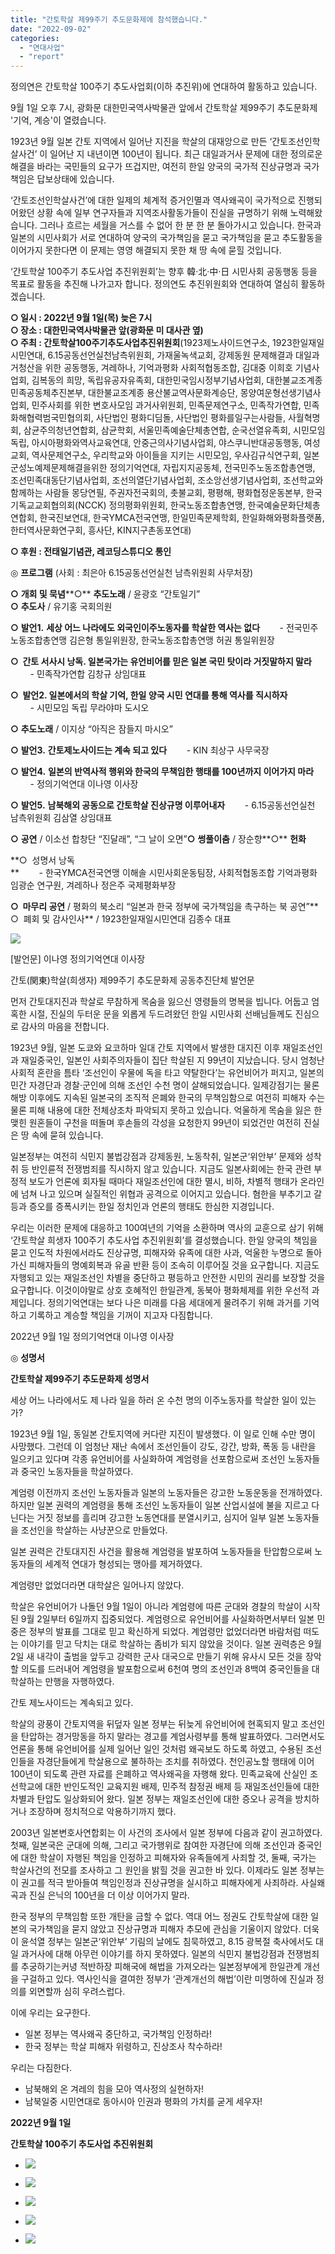 ```yaml
---
title: "간토학살 제99주기 추도문화제에 참석했습니다."
date: "2022-09-02"
categories: 
  - "연대사업"
  - "report"
---
```


정의연은 간토학살 100주기 추도사업회(이하 추진위)에 연대하여 활동하고 있습니다.

9월 1일 오후 7시, 광화문 대한민국역사박물관 앞에서 간토학살 제99주기 추도문화제 '기억, 계승'이 열렸습니다.

1923년 9월 일본 간토 지역에서 일어난 지진을 학살의 대재앙으로 만든 ‘간토조선인학살사건’ 이 일어난 지 내년이면 100년이 됩니다. 최근 대일과거사 문제에 대한 정의로운 해결을 바라는 국민들의 요구가 뜨겁지만, 여전히 한일 양국의 국가적 진상규명과 국가책임은 답보상태에 있습니다.

‘간토조선인학살사건’에 대한 일제의 체계적 증거인멸과 역사왜곡이 국가적으로 진행되어왔던 상황 속에 일부 연구자들과 지역조사활동가들이 진실을 규명하기 위해 노력해왔습니다. 그러나 흐르는 세월을 거스를 수 없어 한 분 한 분 돌아가시고 있습니다. 한국과 일본의 시민사회가 서로 연대하여 양국의 국가책임을 묻고 국가책임을 묻고 추도활동을 이어가지 못한다면 이 문제는 영영 해결되지 못한 채 땅 속에 묻힐 것입니다.

‘간토학살 100주기 추도사업 추진위원회’는 향후 韓·北·中·日 시민사회 공동행동 등을 목표로 활동을 추진해 나가고자 합니다. 정의연도 추진위원회와 연대하여 열심히 활동하겠습니다.

**○ 일시 : 2022년 9월 1일(목) 늦은 7시**  
**○ 장소 : 대한민국역사박물관 앞(광화문 미 대사관 옆)  
○ 주최 : 간토학살100주기추도사업추진위원회**(1923제노사이드연구소, 1923한일재일시민연대, 6.15공동선언실천남측위원회, 가재울녹색교회, 강제동원 문제해결과 대일과거청산을 위한 공동행동, 겨레하나, 기억과평화 사회적협동조합, 김대중 이희호 기념사업회, 김복동의 희망, 독립유공자유족회, 대한민국임시정부기념사업회, 대한불교조계종 민족공동체추진본부, 대한불교조계종 용산불교역사문화계승단, 몽양여운형선생기념사업회, 민주사회를 위한 변호사모임 과거사위원회, 민족문제연구소, 민족작가연합, 민족화해협력범국민협의회, 사단법인 평화디딤돌, 사단법인 평화를일구는사람들, 사월혁명회, 삼균주의청년연합회, 삼균학회, 서울민족예술단체총연합, 순국선열유족회, 시민모임 독립, 아시아평화와역사교육연대, 안중근의사기념사업회, 야스쿠니반대공동행동, 여성교회, 역사문제연구소, 우리학교와 아이들을 지키는 시민모임, 우사김규식연구회, 일본군성노예제문제해결을위한 정의기억연대, 자립지지공동체, 전국민주노동조합총연맹, 조선민족대동단기념사업회, 조선의열단기념사업회, 조소앙선생기념사업회, 조선학교와 함께하는 사람들 몽당연필, 주권자전국회의, 촛불교회, 평평해, 평화협정운동본부, 한국기독교교회협의회(NCCK) 정의평화위원회, 한국노동조합총연맹, 한국예술문화단체총연합회, 한국진보연대, 한국YMCA전국연맹, 한일민족문제학회, 한일화해와평화플랫폼, 한터역사문화연구회, 흥사단, KIN지구촌동포연대)

**○ 후원 : 전태일기념관, 레코딩스튜디오 통인**

◎ **프로그램** (사회 : 최은아 6.15공동선언실천 남측위원회 사무처장)

**○** **개회 및 묵념****○** **추도노래** / 윤광호 “간토일기”  
**○** **추도사** / 유기홍 국회의원

**○** **발언1.** **세상 어느 나라에도 외국인이주노동자를 학살한 역사는 없다**        - 전국민주노동조합총연맹 김은형 통일위원장, 한국노동조합총연맹 허권 통일위원장

**○  간토 서사시 낭독. 일본국가는 유언비어를 믿은 일본 국민 탓이라 거짓말하지 말라**  
        - 민족작가연합 김창규 상임대표

**○  발언2. 일본에서의 학살 기억, 한일 양국 시민 연대를 통해 역사를 직시하자**  
        - 시민모임 독립 무라야마 도시오

**○** **추도노래** / 이지상 “아직은 잠들지 마시오”

**○** **발언3.** **간토제노사이드는 계속 되고 있다**        - KIN 최상구 사무국장

**○** **발언4.** **일본의 반역사적 행위와 한국의 무책임한 행태를 100년까지 이어가지 마라**  
        - 정의기억연대 이나영 이사장

**○** **발언5.** **남북해외 공동으로 간토학살 진상규명 이루어내자**        - 6.15공동선언실천 남측위원회 김삼열 상임대표

**○** **공연** / 이소선 합창단 “진달래”, “그 날이 오면”**○** **썽풀이춤** / 장순향**○** **헌화**

**○  성명서 낭독  
**        - 한국YMCA전국연맹 이해솔 시민사회운동팀장, 사회적협동조합 기억과평화 임광순 연구원, 겨레하나 정은주 국제평화부장

**○  마무리 공연** / 평화의 북소리 “일본과 한국 정부에 국가책임을 촉구하는 북 공연”**  
○  폐회 및 감사인사** / 1923한일재일시민연대 김종수 대표

![](https://lh4.googleusercontent.com/KQRKD1gec3Vuej0WwJySDrfPXiOTYd_BtOEpvnkBV0cA0KnnCjj45SnY8Vxly88HOeQ3aR6Vcuk7UtotnuwrRS2zGFQlMvNAUdF2dLrmKdPYR0KG2_N0wFPOrhzYEQ9d_loodZK2mCr32V2PBLwV7Gvc096kcO9tHG8eXVDj-jcQRSU4TO06YeY0UQ)

\[발언문\] 이나영 정의기억연대 이사장

간토(関東)학살(희생자) 제99주기 추도문화제 공동추진단체 발언문

먼저 간토대지진과 학살로 무참하게 목숨을 잃으신 영령들의 명복을 빕니다. 어둡고 엄혹한 시절, 진실의 두터운 문을 외롭게 두드려왔던 한일 시민사회 선배님들께도 진심으로 감사의 마음을 전합니다.

1923년 9월, 일본 도쿄와 요코하마 일대 간토 지역에서 발생한 대지진 이후 재일조선인과 재일중국인, 일본인 사회주의자들이 집단 학살된 지 99년이 지났습니다. 당시 엄청난 사회적 혼란을 틈타 ‘조선인이 우물에 독을 타고 약탈한다’는 유언비어가 퍼지고, 일본의 민간 자경단과 경찰·군인에 의해 조선인 수천 명이 살해되었습니다. 일제강점기는 물론 해방 이후에도 지속된 일본국의 조직적 은폐와 한국의 무책임함으로 여전히 피해자 수는 물론 피해 내용에 대한 전체상조차 파악되지 못하고 있습니다. 억울하게 목숨을 잃은 한 맺힌 원혼들이 구천을 떠돌며 후손들의 각성을 요청한지 99년이 되었건만 여전히 진실은 땅 속에 묻혀 있습니다.

일본정부는 여전히 식민지 불법강점과 강제동원, 노동착취, 일본군‘위안부’ 문제와 성착취 등 반인륜적 전쟁범죄를 직시하지 않고 있습니다. 지금도 일본사회에는 한국 관련 부정적 보도가 언론에 회자될 때마다 재일조선인에 대한 멸시, 비하, 차별적 행태가 온라인에 넘쳐 나고 있으며 실질적인 위협과 공격으로 이어지고 있습니다. 혐한을 부추기고 갈등과 증오를 증폭시키는 한일 정치인과 언론의 행태도 한심한 지경입니다.

우리는 이러한 문제에 대응하고 100여년의 기억을 소환하며 역사의 교훈으로 삼기 위해 ‘간토학살 희생자 100주기 추도사업 추진위원회’를 결성했습니다. 한일 양국의 책임을 묻고 인도적 차원에서라도 진상규명, 피해자와 유족에 대한 사과, 억울한 누명으로 돌아가신 피해자들의 명예회복과 유골 반환 등이 조속히 이루어질 것을 요구합니다. 지금도 자행되고 있는 재일조선인 차별을 중단하고 평등하고 안전한 시민의 권리를 보장할 것을 요구합니다. 이것이야말로 상호 호혜적인 한일관계, 동북아 평화체제를 위한 우선적 과제입니다. 정의기억연대는 보다 나은 미래를 다음 세대에게 물려주기 위해 과거를 기억하고 기록하고 계승할 책임을 기꺼이 지고자 다짐합니다.

2022년 9월 1일 정의기억연대 이나영 이사장

◎ **성명서**

**간토학살 제99주기 추도문화제 성명서**

세상 어느 나라에서도 제 나라 일을 하러 온 수천 명의 이주노동자를 학살한 일이 있는가?

1923년 9월 1일, 동일본 간토지역에 커다란 지진이 발생했다. 이 일로 인해 수만 명이 사망했다. 그런데 이 엄청난 재난 속에서 조선인들이 강도, 강간, 방화, 폭동 등 내란을 일으키고 있다며 각종 유언비어를 사실화하여 계엄령을 선포함으로써 조선인 노동자들과 중국인 노동자들을 학살하였다.

계엄령 이전까지 조선인 노동자들과 일본의 노동자들은 강고한 노동운동을 전개하였다. 하지만 일본 권력의 계엄령을 통해 조선인 노동자들이 일본 산업시설에 불을 지르고 다닌다는 거짓 정보를 흘리며 강고한 노동연대를 분열시키고, 심지어 일부 일본 노동자들을 조선인을 학살하는 사냥꾼으로 만들었다.

일본 권력은 간토대지진 사건을 활용해 계엄령을 발포하여 노동자들을 탄압함으로써 노동자들의 세계적 연대가 형성되는 맹아를 제거하였다.

계엄령만 없었더라면 대학살은 일어나지 않았다.

학살은 유언비어가 나돌던 9월 1일이 아니라 계엄령에 따른 군대와 경찰의 학살이 시작된 9월 2일부터 6일까지 집중되었다. 계엄령으로 유언비어를 사실화하면서부터 일본 민중은 정부의 발표를 그대로 믿고 확신하게 되었다. 계엄령만 없었더라면 바람처럼 떠도는 이야기를 믿고 닥치는 대로 학살하는 좀비가 되지 않았을 것이다. 일본 권력층은 9월 2일 새 내각이 출범을 앞두고 강력한 군사 대국으로 만들기 위해 유사시 모든 것을 장악할 의도를 드러내어 계엄령을 발포함으로써 6천여 명의 조선인과 8백여 중국인들을 대학살하는 만행을 자행하였다.

간토 제노사이드는 계속되고 있다.

학살의 광풍이 간토지역을 뒤덮자 일본 정부는 뒤늦게 유언비어에 현혹되지 말고 조선인을 탄압하는 경거망동을 하지 말라는 경고를 계엄사령부를 통해 발표하였다. 그러면서도 언론을 통해 유언비어를 실제 일어난 일인 것처럼 왜곡보도 하도록 하였고, 수용된 조선인들을 자경단들에게 학살용으로 불하하는 조치를 취하였다. 천인공노할 행태에 이어 100년이 되도록 관련 자료를 은폐하고 역사왜곡을 자행해 왔다. 민족교육에 산실인 조선학교에 대한 반인도적인 교육지원 배제, 민주적 참정권 배제 등 재일조선인들에 대한 차별과 탄압도 일상화되어 왔다. 일본 정부는 재일조선인에 대한 증오나 공격을 방치하거나 조장하며 정치적으로 악용하기까지 했다.

2003년 일본변호사연합회는 이 사건의 조사에서 일본 정부에 다음과 같이 권고하였다. 첫째, 일본국은 군대에 의해, 그리고 국가행위로 참여한 자경단에 의해 조선인과 중국인에 대한 학살이 자행된 책임을 인정하고 피해자와 유족들에게 사죄할 것, 둘째, 국가는 학살사건의 전모를 조사하고 그 원인을 밝힐 것을 권고한 바 있다. 이제라도 일본 정부는 이 권고를 적극 받아들여 책임인정과 진상규명을 실시하고 피해자에게 사죄하라. 사실왜곡과 진실 은닉의 100년을 더 이상 이어가지 말라.

한국 정부의 무책임함 또한 개탄을 금할 수 없다. 역대 어느 정권도 간토학살에 대한 일본의 국가책임을 묻지 않았고 진상규명과 피해자 추모에 관심을 기울이지 않았다. 더욱이 윤석열 정부는 일본군‘위안부’ 기림의 날에도 침묵하였고, 8.15 광복절 축사에서도 대일 과거사에 대해 아무런 이야기를 하지 못하였다. 일본의 식민지 불법강점과 전쟁범죄를 추궁하기는커녕 적반하장 피해국에 해법을 가져오라는 일본정부에게 한일관계 개선을 구걸하고 있다. 역사인식을 결여한 정부가 ‘관계개선의 해법’이란 미명하에 진실과 정의를 외면할까 심히 우려스럽다.

이에 우리는 요구한다.

- 일본 정부는 역사왜곡 중단하고, 국가책임 인정하라!
- 한국 정부는 학살 피해자 위령하고, 진상조사 착수하라!

우리는 다짐한다.

- 남북해외 온 겨레의 힘을 모아 역사정의 실현하자!
- 남북일중 시민연대로 동아시아 인권과 평화의 가치를 굳게 세우자!

**2022년 9월 1일**

**간토학살 100주기 추도사업 추진위원회**

- ![](https://womenandwar.net/kr/wp-content/uploads/2022/09/photo_2022-09-02_16-23-29-1024x746.jpg)
    
- ![](https://womenandwar.net/kr/wp-content/uploads/2022/09/photo_2022-09-02_16-23-36-1024x756.jpg)
    
- ![](https://womenandwar.net/kr/wp-content/uploads/2022/09/photo_2022-09-01_20-06-13-2-1024x577.jpg)
    
- ![](https://womenandwar.net/kr/wp-content/uploads/2022/09/photo_2022-09-01_20-06-14-2-1024x577.jpg)
    
- ![](https://womenandwar.net/kr/wp-content/uploads/2022/09/photo_2022-09-01_22-16-40-478x1024.jpg)
